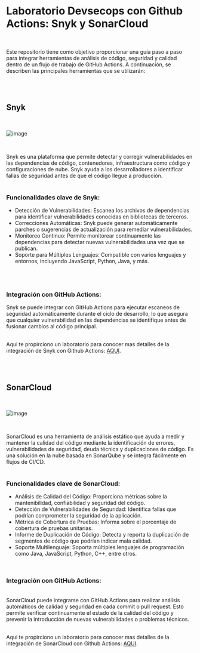

# Laboratorio Devsecops con Github Actions: Snyk y SonarCloud

<br>



Este repositorio tiene como objetivo proporcionar una guía paso a paso para integrar herramientas de análisis de código, seguridad y calidad dentro de un flujo de trabajo de GitHub Actions. A continuación, se describen las principales herramientas que se utilizarán:


<br>
<br>

## Snyk

<br>

![image](https://github.com/user-attachments/assets/03722a6e-6d4e-4c50-9ce7-4cbbbbf2abec)

<br>


Snyk es una plataforma que permite detectar y corregir vulnerabilidades en las dependencias de código, contenedores, infraestructura como código y configuraciones de nube. Snyk ayuda a los desarrolladores a identificar fallas de seguridad antes de que el código llegue a producción.
<br>
<br>
### Funcionalidades clave de Snyk:

* Detección de Vulnerabilidades: Escanea los archivos de dependencias para identificar vulnerabilidades conocidas en bibliotecas de terceros.
* Correcciones Automáticas: Snyk puede generar automáticamente parches o sugerencias de actualización para remediar vulnerabilidades.
* Monitoreo Continuo: Permite monitorear continuamente las dependencias para detectar nuevas vulnerabilidades una vez que se publican.
* Soporte para Múltiples Lenguajes: Compatible con varios lenguajes y entornos, incluyendo JavaScript, Python, Java, y más.
<br>
<br>

### Integración con GitHub Actions:
Snyk se puede integrar con GitHub Actions para ejecutar escaneos de seguridad automáticamente durante el ciclo de desarrollo, lo que asegura que cualquier vulnerabilidad en las dependencias se identifique antes de fusionar cambios al código principal.
<br>
<br>

Aqui te propirciono un laboratorio para conocer mas detalles de la integración de Snyk con Github Actions: [AQUI](./laboratorio-snyk.md).



<br>
<br>

## SonarCloud 
<br>

![image](https://github.com/user-attachments/assets/43afe73d-9a94-41e8-ae1b-4d8c24360b9e)

<br>


SonarCloud es una herramienta de análisis estático que ayuda a medir y mantener la calidad del código mediante la identificación de errores, vulnerabilidades de seguridad, deuda técnica y duplicaciones de código. Es una solución en la nube basada en SonarQube y se integra fácilmente en flujos de CI/CD.
<br>
<br>
### Funcionalidades clave de SonarCloud:

* Análisis de Calidad del Código: Proporciona métricas sobre la mantenibilidad, confiabilidad y seguridad del código.
* Detección de Vulnerabilidades de Seguridad: Identifica fallas que podrían comprometer la seguridad de la aplicación.
* Métrica de Cobertura de Pruebas: Informa sobre el porcentaje de cobertura de pruebas unitarias.
* Informe de Duplicación de Código: Detecta y reporta la duplicación de segmentos de código que podrían indicar mala calidad.
* Soporte Multilenguaje: Soporta múltiples lenguajes de programación como Java, JavaScript, Python, C++, entre otros.
<br>

### Integración con GitHub Actions:
<br>
SonarCloud puede integrarse con GitHub Actions para realizar análisis automáticos de calidad y seguridad en cada commit o pull request. Esto permite verificar continuamente el estado de la calidad del código y prevenir la introducción de nuevas vulnerabilidades o problemas técnicos.

<br>
<br>

Aqui te propirciono un laboratorio para conocer mas detalles de la integración de SonarCloud con Github Actions: [AQUI](./laboratorio-sonarcloud.md).

<br>
